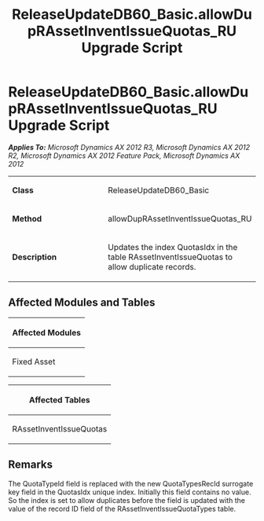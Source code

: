 ﻿---
title: ReleaseUpdateDB60_Basic.allowDupRAssetInventIssueQuotas_RU Upgrade Script
TOCTitle: ReleaseUpdateDB60_Basic.allowDupRAssetInventIssueQuotas_RU Upgrade Script
ms:assetid: 8adf021a-8689-12e5-cdb7-406ff5386f10
ms:mtpsurl: https://msdn.microsoft.com/en-us/library/JJ736410(v=AX.60)
ms:contentKeyID: 49709600
ms.date: 05/18/2015
mtps_version: v=AX.60
---

# ReleaseUpdateDB60\_Basic.allowDupRAssetInventIssueQuotas\_RU Upgrade Script 


_**Applies To:** Microsoft Dynamics AX 2012 R3, Microsoft Dynamics AX 2012 R2, Microsoft Dynamics AX 2012 Feature Pack, Microsoft Dynamics AX 2012_

<table>
<colgroup>
<col style="width: 50%" />
<col style="width: 50%" />
</colgroup>
<tbody>
<tr class="odd">
<td><p><strong>Class</strong></p></td>
<td><p>ReleaseUpdateDB60_Basic</p></td>
</tr>
<tr class="even">
<td><p><strong>Method</strong></p></td>
<td><p>allowDupRAssetInventIssueQuotas_RU</p></td>
</tr>
<tr class="odd">
<td><p><strong>Description</strong></p></td>
<td><p>Updates the index QuotasIdx in the table RAssetInventIssueQuotas to allow duplicate records.</p></td>
</tr>
</tbody>
</table>


## Affected Modules and Tables

<table>
<colgroup>
<col style="width: 100%" />
</colgroup>
<thead>
<tr class="header">
<th><p>Affected Modules</p></th>
</tr>
</thead>
<tbody>
<tr class="odd">
<td><p>Fixed Asset</p></td>
</tr>
</tbody>
</table>


<table>
<colgroup>
<col style="width: 100%" />
</colgroup>
<thead>
<tr class="header">
<th><p>Affected Tables</p></th>
</tr>
</thead>
<tbody>
<tr class="odd">
<td><p>RAssetInventIssueQuotas</p></td>
</tr>
</tbody>
</table>


## Remarks

The QuotaTypeId field is replaced with the new QuotaTypesRecId surrogate key field in the QuotasIdx unique index. Initially this field contains no value. So the index is set to allow duplicates before the field is updated with the value of the record ID field of the RAssetInventIssueQuotaTypes table.

  


